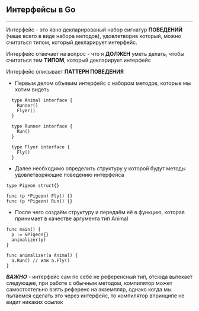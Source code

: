 ## Интерфейсы в Go
***
Интерфейс - это явно декларированый набор сигнатур **ПОВЕДЕНИЙ** (чаще всего в виде набора методов), удовлетворив который, можно считаться типом, который декларирует интерфейс.

Интерфейс отвечает на вопрос - что я **ДОЛЖЕН** уметь делать, чтобы считаться тем **ТИПОМ**, который декларирует интерфейс

Интерфейс описывает **ПАТТЕРН ПОВЕДЕНИЯ**

* Первым делом объявим интерфейс с набором методов, которые мы хотим видеть
```
  type Animal interface {
    Runner()
    Flyer()
  }
  
  type Runner interface {
    Run()
  }
  
  type Flyer interface {
    Fly()
  }
```
* Далее необходимо определить структуру у которой будут методы удовлетворяющие поведению интерфейса 
```
type Pigeon struct{}

func (p *Pigeon) Fly() {}
func (p *Pigeon) Run() {}
```
* После чего создаём структуру и передаём её в функцию, которая принимает в качестве аргумента тип Animal
```
func main() {
  p := &Pigeon{}
  animalizer(p)
}

func animalizer(a Animal) {
  a.Run() // или a.Fly()
}
```

***ВАЖНО*** - интерфейс сам по себе не референсный тип, отсюда вытекает следующее,
при работе с обычным методом, компилятор может самостоятельно взять референс на экземпляр,
однако когда мы пытаемся сделать это через интерфейс, то компилятор впринципе не видит никаких ссылок
